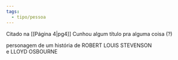 ```yaml
---
tags:
  - tipo/pessoa
---
```

Citado na [[Página 4|pg4]]
Cunhou algum título pra alguma coisa (?)

personagem de um história de ROBERT LOUIS STEVENSON  
e LLOYD OSBOURNE
